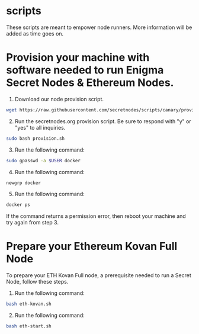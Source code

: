 # scripts
These scripts are meant to empower node runners. More information will be added as time goes on.

# Provision your machine with software needed to run Enigma Secret Nodes & Ethereum Nodes.

1. Download our node provision script.
```bash
wget https://raw.githubusercontent.com/secretnodes/scripts/canary/provision.sh
```

2. Run the secretnodes.org provision script. Be sure to respond with "y" or "yes" to all inquiries.
```bash
sudo bash provision.sh
```
3. Run the following command:
```bash
sudo gpasswd -a $USER docker
```

4. Run the following command:
```bash
newgrp docker
```

5. Run the following command:
```bash
docker ps
```

If the command returns a permission error, then reboot your machine and try again from step 3.

# Prepare your Ethereum Kovan Full Node

To prepare your ETH Kovan Full node, a prerequisite needed to run a Secret Node, follow these steps.

1. Run the following command:
```bash
bash eth-kovan.sh
```
2. Run the following command:
```bash
bash eth-start.sh
```
